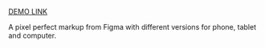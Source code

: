[DEMO LINK](https://p-omogit-e.github.io/Eco_cosmetics/)

А pixel perfect markup from Figma with different versions for phone, tablet and computer.


